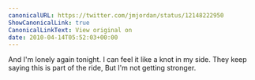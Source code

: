 ```yaml
---
canonicalURL: https://twitter.com/jmjordan/status/12148222950
ShowCanonicalLink: true
CanonicalLinkText: View original on
date: 2010-04-14T05:52:03+00:00
---
```

And I'm lonely again tonight.
I can feel it like a knot in my side.
They keep saying this is part of the ride,
But I'm not getting stronger.